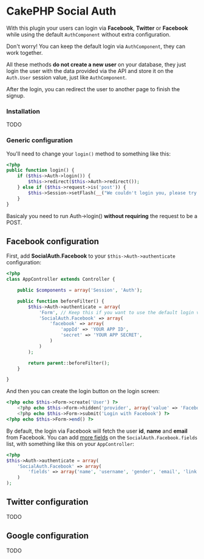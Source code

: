 # CakePHP Social Auth

With this plugin your users can login via **Facebook**, **Twitter** or **Facebook** while using the default `AuthComponent` without extra configuration.

Don't worry! You can keep the default login via `AuthComponent`, they can work together.

All these methods **do not create a new user** on your database, they just login the user with the data provided via the API and store it on the `Auth.User` session value, just like `AuthComponent`.

After the login, you can redirect the user to another page to finish the signup.

### Installation

TODO

### Generic configuration

You'll need to change your `login()` method to something like this:

```php
<?php
public function login() {
	if ($this->Auth->login()) {
		$this->redirect($this->Auth->redirect());
	} else if ($this->request->is('post')) {
		$this->Session->setFlash(__("We couldn't login you, please try again"));
	}
}
```

Basicaly you need to run Auth->login() **without requiring** the request to be a POST.

## Facebook configuration

First, add **SocialAuth.Facebook** to your `$this->Auth->authenticate`
configuration:

```php
<?php
class AppController extends Controller {

	public $components = array('Session', 'Auth');

	public function beforeFilter() {
		$this->Auth->authenticate = array(
			'Form', // Keep this if you want to use the default login via forms
			'SocialAuth.Facebook' => array(
				'facebook' => array(
					'appId' => 'YOUR APP ID',
					'secret' => 'YOUR APP SECRET',
				)
			)
		);

		return parent::beforeFilter();
	}

}
```

And then you can create the login button on the login screen:

```php
<?php echo $this->Form->create('User') ?>
	<?php echo $this->Form->hidden('provider', array('value' => 'Facebook')) ?>
	<?php echo $this->Form->submit('Login with Facebook') ?>
<?php echo $this->Form->end() ?>
```

By default, the login via Facebook will fetch the user **id**, **name** and **email** from Facebook. You can add [more fields](https://developers.facebook.com/docs/reference/api/user/) on the `SocialAuth.Facebook.fields` list, with something like this on your `AppController`:

```php
<?php
$this->Auth->authenticate = array(
	'SocialAuth.Facebook' => array(
		'fields' => array('name', 'username', 'gender', 'email', 'link')
	)
);
```



## Twitter configuration

TODO

## Google configuration

TODO